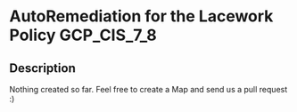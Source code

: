 # AutoRemediation for the Lacework Policy GCP_CIS_7_8

## Description
Nothing created so far. Feel free to create a Map and send us a pull request :)
